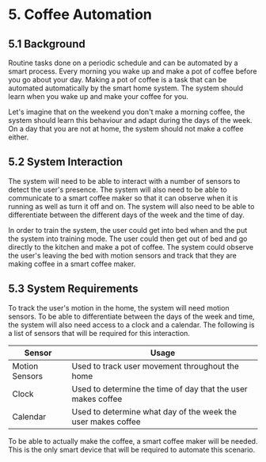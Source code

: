 # 5. Coffee Automation

5.1 Background
---------------

Routine tasks done on a periodic schedule and can be automated by a smart process. Every morning
you wake up and make a pot of coffee before you go about your day. Making a pot of coffee is a
task that can be automated automatically by the smart home system. The system should learn when
you wake up and make your coffee for you.

Let's imagine that on the weekend you don't make a morning coffee, the system should learn this
behaviour and adapt during the days of the week. On a day that you are not at home, the system
should not make a coffee either.

5.2 System Interaction
-----------------------

The system will need to be able to interact with a number of sensors to detect the user's
presence. The system will also need to be able to communicate to a smart coffee maker so that it
can observe when it is running as well as turn it off and on. The system will also need to be
able to differentiate between the different days of the week and the time of day.

In order to train the system, the user could get into bed when and the put the system into
training mode. The user could then get out of bed and go directly to the kitchen and make a pot
of coffee. The system could observe the user's leaving the bed with motion sensors and track
that they are making coffee in a smart coffee maker.

5.3 System Requirements
-----------------------

To track the user's motion in the home, the system will need motion sensors. To be able to
differentiate between the days of the week and time, the system will also need access to a
clock and a calendar. The following is a list of sensors that will be required for this
interaction.

| Sensor         | Usage                                                        |
| ------         | -----                                                        |
| Motion Sensors | Used to track user movement throughout the home              |
| Clock          | Used to determine the time of day that the user makes coffee |
| Calendar       | Used to determine what day of the week the user makes coffee |

To be able to actually make the coffee, a smart coffee maker will be needed. This is the only
smart device that will be required to automate this scenario.


